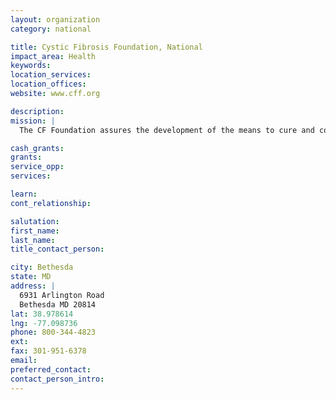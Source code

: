 ```yaml
---
layout: organization
category: national

title: Cystic Fibrosis Foundation, National
impact_area: Health
keywords: 
location_services: 
location_offices: 
website: www.cff.org

description: 
mission: |
  The CF Foundation assures the development of the means to cure and control cystic fibrosis and to improve the quality of life for those with the disease.

cash_grants: 
grants: 
service_opp: 
services: 

learn: 
cont_relationship: 

salutation: 
first_name: 
last_name: 
title_contact_person: 

city: Bethesda
state: MD
address: |
  6931 Arlington Road  
  Bethesda MD 20814
lat: 38.978614
lng: -77.098736
phone: 800-344-4823
ext: 
fax: 301-951-6378
email: 
preferred_contact: 
contact_person_intro: 
---
```

